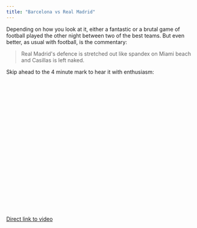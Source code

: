 ```yaml
---
title: "Barcelona vs Real Madrid"
---
```

<p>Depending on how you look at it, either a fantastic or a brutal game of football played the other night between two of the best teams.  But even better, as usual with football, is the commentary:</p>
<blockquote><p>Real Madrid's defence is stretched out like spandex on Miami beach and Casillas is left naked.</p></blockquote>
<p>Skip ahead to the 4 minute mark to hear it with enthusiasm:</p>
<p><object width="425" height="344"><param name="movie" value="http://www.youtube.com/v/Rnf-zlGDbAY?fs=1&amp;hl=en_US&amp;rel=0"></param><param name="allowFullScreen" value="true"></param><param name="allowscriptaccess" value="always"></param><embed src="http://www.youtube.com/v/Rnf-zlGDbAY?fs=1&amp;hl=en_US&amp;rel=0" type="application/x-shockwave-flash" allowscriptaccess="always" allowfullscreen="true" width="425" height="344"></embed></object></p>
<p><a href="http://www.youtube.com/watch?v=Rnf-zlGDbAY">Direct link to video</a></p>
